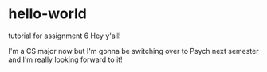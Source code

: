 # hello-world
tutorial for assignment 6
Hey y'all!

I'm a CS major now but I'm gonna be switching over to Psych next semester and I'm really looking forward to it!

